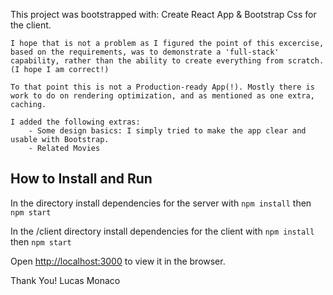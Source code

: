 This project was bootstrapped with:
    Create React App & Bootstrap Css for the client.

    I hope that is not a problem as I figured the point of this excercise, based on the requirements, was to demonstrate a 'full-stack' capability, rather than the ability to create everything from scratch. (I hope I am correct!)

    To that point this is not a Production-ready App(!). Mostly there is work to do on rendering optimization, and as mentioned as one extra, caching.

    I added the following extras:
        - Some design basics: I simply tried to make the app clear and usable with Bootstrap.
        - Related Movies


## How to Install and Run

In the <root> directory install dependencies for the server with
`npm install`
then
`npm start`

In the <root>/client directory install dependencies for the client with
`npm install`
then
`npm start`

Open [http://localhost:3000](http://localhost:3000) to view it in the browser.

Thank You!
Lucas Monaco

